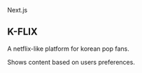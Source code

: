 Next.js

## K-FLIX

A netflix-like platform for korean pop fans.

Shows content based on users preferences.
